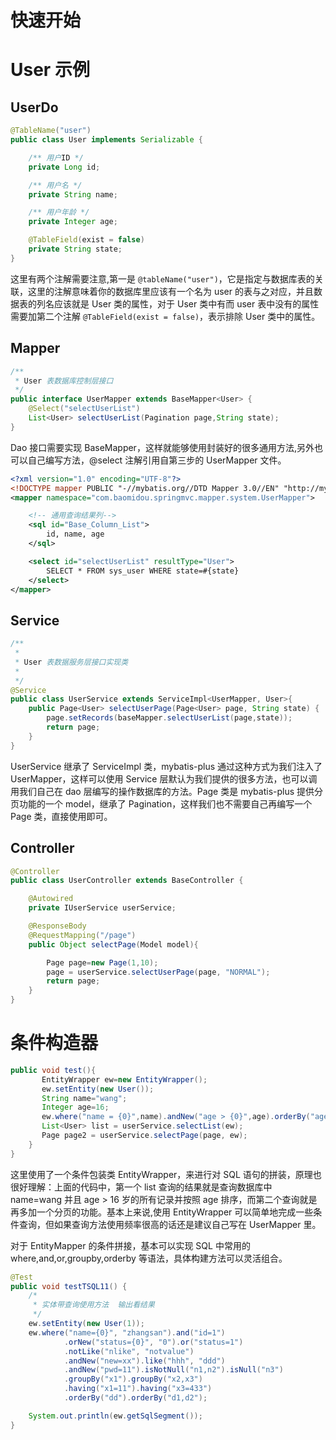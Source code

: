# 快速开始

# User 示例

## UserDo

```java
@TableName("user")
public class User implements Serializable {

    /** 用户ID */
    private Long id;

    /** 用户名 */
    private String name;

    /** 用户年龄 */
    private Integer age;

    @TableField(exist = false)
    private String state;
}
```

这里有两个注解需要注意,第一是 `@tableName("user")`，它是指定与数据库表的关联，这里的注解意味着你的数据库里应该有一个名为 user 的表与之对应，并且数据表的列名应该就是 User 类的属性，对于 User 类中有而 user 表中没有的属性需要加第二个注解 `@TableField(exist = false)`，表示排除 User 类中的属性。

## Mapper

```java
/**
 * User 表数据库控制层接口
 */
public interface UserMapper extends BaseMapper<User> {
    @Select("selectUserList")
    List<User> selectUserList(Pagination page,String state);
}
```

Dao 接口需要实现 BaseMapper，这样就能够使用封装好的很多通用方法,另外也可以自己编写方法，@select 注解引用自第三步的 UserMapper 文件。

```xml
<?xml version="1.0" encoding="UTF-8"?>
<!DOCTYPE mapper PUBLIC "-//mybatis.org//DTD Mapper 3.0//EN" "http://mybatis.org/dtd/mybatis-3-mapper.dtd">
<mapper namespace="com.baomidou.springmvc.mapper.system.UserMapper">

    <!-- 通用查询结果列-->
    <sql id="Base_Column_List">
        id, name, age
    </sql>

    <select id="selectUserList" resultType="User">
        SELECT * FROM sys_user WHERE state=#{state}
    </select>
</mapper>
```

## Service

```java
/**
 *
 * User 表数据服务层接口实现类
 *
 */
@Service
public class UserService extends ServiceImpl<UserMapper, User>{
    public Page<User> selectUserPage(Page<User> page, String state) {
        page.setRecords(baseMapper.selectUserList(page,state));
        return page;
    }
}
```

UserService 继承了 ServiceImpl 类，mybatis-plus 通过这种方式为我们注入了 UserMapper，这样可以使用 Service 层默认为我们提供的很多方法，也可以调用我们自己在 dao 层编写的操作数据库的方法。Page 类是 mybatis-plus 提供分页功能的一个 model，继承了 Pagination，这样我们也不需要自己再编写一个 Page 类，直接使用即可。

## Controller

```java
@Controller
public class UserController extends BaseController {

    @Autowired
    private IUserService userService;

    @ResponseBody
    @RequestMapping("/page")
    public Object selectPage(Model model){

        Page page=new Page(1,10);
        page = userService.selectUserPage(page, "NORMAL");
        return page;
    }
}
```

# 条件构造器

```java
public void test(){
       EntityWrapper ew=new EntityWrapper();
       ew.setEntity(new User());
       String name="wang";
       Integer age=16;
       ew.where("name = {0}",name).andNew("age > {0}",age).orderBy("age");
       List<User> list = userService.selectList(ew);
       Page page2 = userService.selectPage(page, ew);
    }
}
```

这里使用了一个条件包装类 EntityWrapper，来进行对 SQL 语句的拼装，原理也很好理解：上面的代码中，第一个 list 查询的结果就是查询数据库中 name=wang 并且 age > 16 岁的所有记录并按照 age 排序，而第二个查询就是再多加一个分页的功能。基本上来说,使用 EntityWrapper 可以简单地完成一些条件查询，但如果查询方法使用频率很高的话还是建议自己写在 UserMapper 里。

对于 EntityMapper 的条件拼接，基本可以实现 SQL 中常用的 where,and,or,groupby,orderby 等语法，具体构建方法可以灵活组合。

```java
@Test
public void testTSQL11() {
    /*
     * 实体带查询使用方法  输出看结果
     */
    ew.setEntity(new User(1));
    ew.where("name={0}", "zhangsan").and("id=1")
            .orNew("status={0}", "0").or("status=1")
            .notLike("nlike", "notvalue")
            .andNew("new=xx").like("hhh", "ddd")
            .andNew("pwd=11").isNotNull("n1,n2").isNull("n3")
            .groupBy("x1").groupBy("x2,x3")
            .having("x1=11").having("x3=433")
            .orderBy("dd").orderBy("d1,d2");

    System.out.println(ew.getSqlSegment());
}
```

